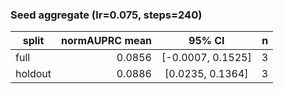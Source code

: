 ### Seed aggregate (lr=0.075, steps=240)

| split | normAUPRC mean | 95% CI | n |
|---|---:|:---:|---:|
| full | 0.0856 | [-0.0007, 0.1525] | 3 |
| holdout | 0.0886 | [0.0235, 0.1364] | 3 |
